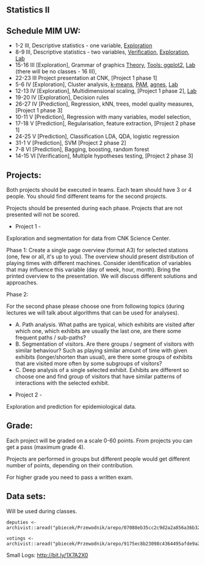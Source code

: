 Statistics II
-------------

Schedule MIM UW:
----------------

* 1-2 III,  Descriptive statistics - one variable, [Exploration](http://bit.ly/1RCz5EE) 
* 8-9 III,  Descriptive statistics - two variables, [Verification](https://pbiecek.gitbooks.io/przewodnik/content/Analiza/jak_badac_zaleznosci_pomiedzy_para_zmiennych.html), [Exploration](https://pbiecek.gitbooks.io/przewodnik/content/Analiza/jak_badac_rozklad_dwoch_zmiennych.html), [Lab](https://github.com/pbiecek/StatystykaII/blob/master/MIMUW_2016/materialy/lab2.R)
* 15-16 III [Exploration], Grammar of graphics [Theory](https://github.com/pbiecek/StatystykaII/blob/master/MIMUW_2016/materialy/grammarOfGraphics.pdf), [Tools: ggplot2](https://pbiecek.gitbooks.io/przewodnik/content/Wizualizacja/jak_tworzyc_wykresy_ggplot2.html), [Lab](https://github.com/pbiecek/StatystykaII/blob/master/MIMUW_2016/materialy/lab3.R) (there will be no classes - 16 III),
* 22-23 III Project presentation at CNK, [Project 1 phase 1]
* 5-6 IV    [Exploration], Cluster analysis, [k-means](https://pbiecek.gitbooks.io/przewodnik/content/Analiza/beznadzoru/kmeans.html), [PAM](https://pbiecek.gitbooks.io/przewodnik/content/Analiza/beznadzoru/pam.html), [agnes](https://pbiecek.gitbooks.io/przewodnik/content/Analiza/beznadzoru/agnes.html),  [Lab](https://github.com/pbiecek/StatystykaII/blob/master/MIMUW_2016/materialy/lab4.R)
* 12-13 IV  [Exploration], Multidimensional scaling, [Project 1 phase 2],   [Lab](https://github.com/pbiecek/StatystykaII/blob/master/MIMUW_2016/materialy/lab5.Rmd)
* 19-20 IV  [Exploration], Decision rules
* 26-27 IV  [Prediction], Regression, kNN, trees, model quality measures, [Project 1 phase 3]
* 10-11 V   [Prediction], Regression with many variables, model selection,
* 17-18 V   [Prediction], Regularisation, feature extraction, [Project 2 phase 1]
* 24-25 V   [Prediction], Classification LDA, QDA, logistic regression
* 31-1 V    [Prediction], SVM [Project 2 phase 2]
* 7-8 VI    [Prediction], Bagging, boosting, random forest 
* 14-15 VI  [Verification], Multiple hypotheses testing, [Project 2 phase 3]

Projects:
---------

Both projects should be executed in teams. Each team should have 3 or 4 people. You should find different teams for the second projects. 

Projects should be presented during each phase. Projects that are not presented will not be scored.

* Project 1 - 

Exploration and segmentation for data from CNK Science Center.

Phase 1: 
Create a single page overview (format A3) for selected stations (one, few or all, it's up to you).
The overview should present distribution of playing times with different machines. 
Consider identification of variables that may influence this variable (day of week, hour, month).
Bring the printed overview to the presentation. We will discuss different solutions and approaches.

Phase 2: 

For the second phase please choose one from following topics (during lectures we will talk about algorithms that can be used for analyses). 

 + A. Path analysis. What paths are typical, which exhibits are visited after which one, which exhibits are usually the last one, are there some frequent paths / sub-paths?
 + B. Segmentation of visitors. Are there groups / segment of visitors with similar behaviour? Such as playing similar amount of time with given exhibits (longer/shorten than usual), are there some groups of exhibits that are visited more often by some subgroups of visitors?
 + C. Deep analysis of a single selected exhibit. Exhibits are different so choose one and find group of visitors that have similar patterns of interactions with the selected exhibit. 
 




* Project 2 - 

Exploration and prediction for epidemiological data.

Grade:
------

Each project will be graded on a scale 0-60 points.
From projects you can get a pass (maximum grade 4).

Projects are performed in groups but different people would get different number of points, depending on their contribution.

For higher grade you need to pass a written exam.


Data sets:
----------

Will be used during classes.

```
deputies <- archivist::aread("pbiecek/Przewodnik/arepo/07088eb35cc2c9d2a2a856a36b3253ad")

votings <- archivist::aread("pbiecek/Przewodnik/arepo/9175ec8b23098c4364495afde9a2cc17")
```

Small Logs: http://bit.ly/1X7A2X0
